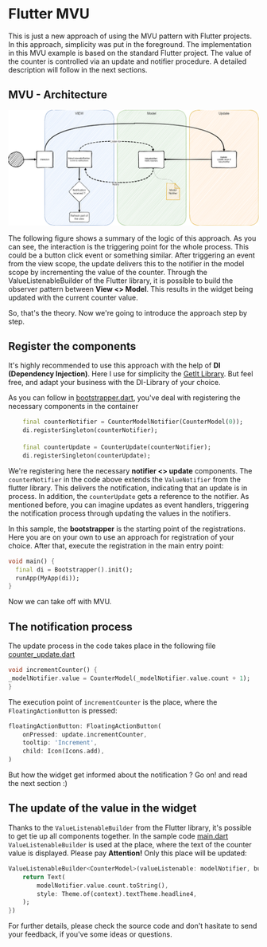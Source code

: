 # Flutter MVU

This is just a new approach of using the MVU pattern with Flutter projects. In this approach, simplicity was put in the foreground. 
The implementation in this MVU example is based on the standard Flutter project. The value of the counter is controlled via an update 
and notifier procedure. A detailed description will follow in the next sections.   

## MVU - Architecture

<img src="./assets/mvu-architecture.png">

The following figure shows a summary of the logic of this approach. As you can see, the interaction is the triggering point for the whole process.
This could be a button click event or something similar. After triggering an event from the view scope, the update delivers this
to the notifier in the model scope by incrementing the value of the counter. Through the ValueListenableBuilder of the Flutter library, 
it is possible to build the observer pattern between **View <> Model**. This results in the widget being updated with the current counter value.

So, that's the theory. Now we're going to introduce the approach step by step.

## Register the components

It's highly recommended to use this approach with the help of **DI (Dependency Injection)**. Here I use for simplicity the [GetIt Library](https://pub.dev/packages/get_it).
But feel free, and adapt your business with the DI-Library of your choice. 

As you can follow in [bootstrapper.dart](./lib/core/bootstrapper.dart), you've deal with registering the necessary components in the container

```dart
    final counterNotifier = CounterModelNotifier(CounterModel(0));
    di.registerSingleton(counterNotifier);

    final counterUpdate = CounterUpdate(counterNotifier);
    di.registerSingleton(counterUpdate);
```
We're registering here the necessary **notifier <> update** components. The `counterNotifier` in the code above extends the `ValueNotifier` from the flutter
library. This delivers the notification, indicating that an update is in process. In addition, the `counterUpdate` gets a reference to the notifier. As mentioned before, you can imagine updates as event handlers, triggering the notification process through updating the values in the notifiers.

In this sample, the **bootstrapper** is the starting point of the registrations. Here you are on your own to use an approach for registration of your choice.
After that, execute the registration in the main entry point:

```dart
void main() {
  final di = Bootstrapper().init();
  runApp(MyApp(di));
}
```
Now we can take off with MVU.

## The notification process

The update process in the code takes place in the following file [counter_update.dart](./lib/core/update/counter_update.dart)

```dart
void incrementCounter() {
_modelNotifier.value = CounterModel(_modelNotifier.value.count + 1);  
}
```
The execution point of `incrementCounter` is the place, where the `FloatingActionButton` is pressed:

```dart
floatingActionButton: FloatingActionButton(
    onPressed: update.incrementCounter,
    tooltip: 'Increment',
    child: Icon(Icons.add),
)
```
But how the widget get informed about the notification ? Go on! and read the next section :)

## The update of the value in the widget

Thanks to the `ValueListenableBuilder` from the Flutter library, it's possible to get tie up all components together.
In the sample code [main.dart](./lib/main.dart) `ValueListenableBuilder` is used at the place, where the text of the counter value is displayed. 
Please pay **Attention!** Only this place will be updated:

```dart
ValueListenableBuilder<CounterModel>(valueListenable: modelNotifier, builder: (context, model, widget) {
    return Text(
        modelNotifier.value.count.toString(),
        style: Theme.of(context).textTheme.headline4,
    );
})
```

For further details, please check the source code and don't hasitate to send your feedback, if you've some ideas or questions. 